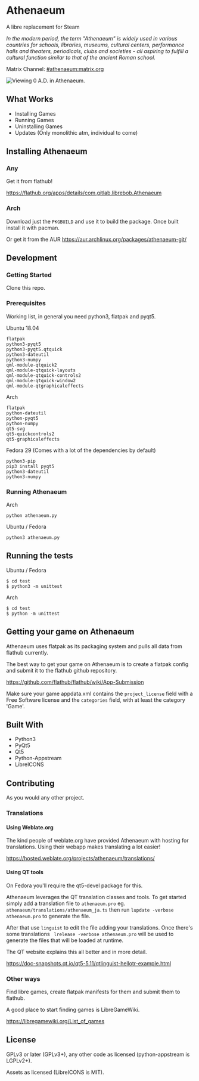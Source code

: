 # Athenaeum

A libre replacement for Steam

*In the modern period, the term "Athenaeum" is widely used in various countries for schools, libraries, museums, cultural centers, performance halls and theaters, periodicals, clubs and societies - all aspiring to fulfill a cultural function similar to that of the ancient Roman school.*

Matrix Channel: [#athenaeum:matrix.org](https://riot.im/app/#/room/#athenaeum:matrix.org)

![Viewing 0 A.D. in Athenaeum.](https://matrix.org/_matrix/media/v1/download/matrix.org/ZkKaxgNZXNSwPbHtWFesRRjT)

## What Works

* Installing Games
* Running Games
* Uninstalling Games
* Updates (Only monolithic atm, individual to come)

## Installing Athenaeum

### Any

Get it from flathub!

https://flathub.org/apps/details/com.gitlab.librebob.Athenaeum

### Arch

Download just the `PKGBUILD` and use it to build the package. Once built install it with pacman.

Or get it from the AUR https://aur.archlinux.org/packages/athenaeum-git/

## Development

### Getting Started

Clone this repo.

### Prerequisites

Working list, in general you need python3, flatpak and pyqt5.

Ubuntu 18.04

```
flatpak
python3-pyqt5
python3-pyqt5.qtquick
python3-dateutil
python3-numpy
qml-module-qtquick2
qml-module-qtquick-layouts
qml-module-qtquick-controls2
qml-module-qtquick-window2
qml-module-qtgraphicaleffects
```

Arch

```
flatpak
python-dateutil
python-pyqt5
python-numpy
qt5-svg
qt5-quickcontrols2
qt5-graphicaleffects
```

Fedora 29 (Comes with a lot of the dependencies by default)

```
python3-pip
pip3 install pyqt5
python3-dateutil
python3-numpy
```

### Running Athenaeum

Arch

```
python athenaeum.py
```

Ubuntu / Fedora

```
python3 athenaeum.py
```

## Running the tests

Ubuntu / Fedora

```
$ cd test
$ python3 -m unittest
```

Arch

```
$ cd test
$ python -m unittest
```

## Getting your game on Athenaeum

Athenaeum uses flatpak as its packaging system and pulls all data from flathub currently.

The best way to get your game on Athenaeum is to create a flatpak config and submit it to the flathub github repository.

https://github.com/flathub/flathub/wiki/App-Submission

Make sure your game appdata.xml contains the `project_license` field with a Free Software license and the `categories` field, with at least the category 'Game'.

## Built With

* Python3
* PyQt5
* Qt5
* Python-Appstream
* LibreICONS

## Contributing

As you would any other project.

### Translations

#### Using Weblate.org

The kind people of weblate.org have provided Athenaeum with hosting for translations. Using their webapp makes translating a lot easier!

https://hosted.weblate.org/projects/athenaeum/translations/

#### Using QT tools

On Fedora you'll require the qt5-devel package for this.

Athenaeum leverages the QT translation classes and tools. To get started simply add a translation file to `athenaeum.pro` eg. `athenaeum/translations/athenaeum_ja.ts` then run `lupdate -verbose athenaeum.pro` to generate the file.

After that use `linguist` to edit the file adding your translations. Once there's some translations ` lrelease -verbose athenaeum.pro` will be used to generate the files that will be loaded at runtime.

The QT website explains this all better and in more detail.

https://doc-snapshots.qt.io/qt5-5.11/qtlinguist-hellotr-example.html

### Other ways

Find libre games, create flatpak manifests for them and submit them to flathub.

A good place to start finding games is LibreGameWiki.

https://libregamewiki.org/List_of_games

## License

GPLv3 or later (GPLv3+), any other code as licensed (python-appstream is LGPLv2+).

Assets as licensed (LibreICONS is MIT).
